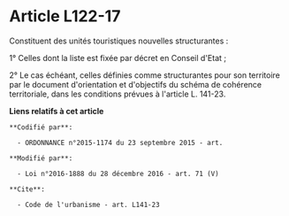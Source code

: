 # Article L122-17

Constituent des unités touristiques nouvelles structurantes : 

1° Celles dont la liste est fixée par décret en Conseil d'Etat ; 

2° Le cas échéant, celles définies comme structurantes pour son territoire par le document d'orientation et d'objectifs du
schéma de cohérence territoriale, dans les conditions prévues à l'article L. 141-23.

**Liens relatifs à cet article**

	**Codifié par**:

	  - ORDONNANCE n°2015-1174 du 23 septembre 2015 - art.

	**Modifié par**:

	  - Loi n°2016-1888 du 28 décembre 2016 - art. 71 (V)

	**Cite**:

	  - Code de l'urbanisme - art. L141-23
